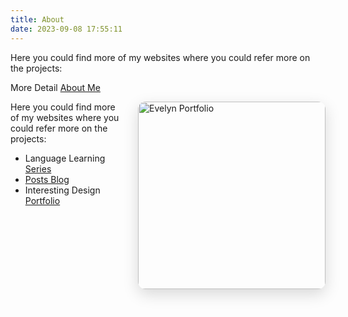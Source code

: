 ```yaml
---
title: About
date: 2023-09-08 17:55:11
---
```

<style>
  .img-shadow {
    box-shadow: 0 8px 24px rgba(0, 0, 0, 0.15);
    border-radius: 12px;
    margin-left: 20px;
    margin-bottom: 20px;
  }
</style>



Here you could find more of my websites  where you could refer more on the projects:


More Detail [About Me](https://evelyyyynnnn.github.io/) 


<img src="/img/Evelyn-Portfolio.jpg" alt="Evelyn Portfolio" width="300" align="right" class="img-shadow" />

Here you could find more of my websites where you could refer more on the projects:




- Language Learning [Series](https://korean-book.netlify.app)
- [Posts Blog](https://evelyn-english-post-site.vercel.app/)
- Interesting Design [Portfolio](https://jekyll-typing-artist.vercel.app/)